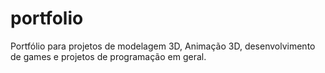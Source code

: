 # portfolio
Portfólio para projetos de modelagem 3D, Animação 3D, desenvolvimento de games e projetos de programação em geral.
